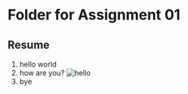 # Folder for Assignment 01

## Resume


1. hello world
2. how are you?
 ![hello]("C:\Users\arthi\OneDrive\Pictures\1.jpg")
3. bye
